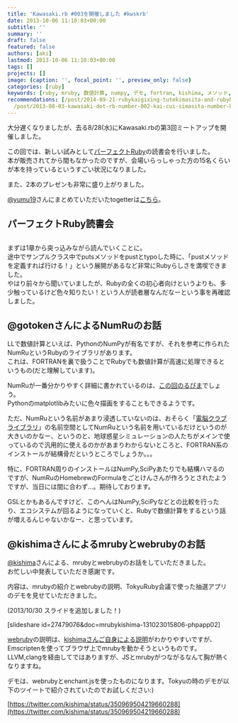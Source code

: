 ```yaml
---
title: 'Kawasaki.rb #003を開催しました #kwskrb'
date: 2013-10-06 11:10:03+00:00
subtitle: ''
summary: ''
draft: false
featured: false
authors: [aki]
lastmod: 2013-10-06 11:10:03+00:00
tags: []
projects: []
image: {caption: '', focal_point: '', preview_only: false}
categories: [ruby]
keywords: [ruby, mruby, 数値計算, numpy, デモ, fortran, kishima, メソッド, scipy, js]
recommendations: [/post/2014-09-21-rubykaigixing-tutekimasita-and-rubyhirobade-shen-nai-chuan-rubyhui-yi-01-gao-zhi-ltsitekimasita-number-rubykaigi-number-rubyhiroba-number-kana01/,
  /post/2013-08-03-kawasaki-dot-rb-number-002-kai-cui-simasita-number-kwskrb/, /post/2016-08-23-chuan-qi-rubyhui-yi-01wokai-cui-simasita-number-kwsk01/]
---
```

大分遅くなりましたが、去る8/28(水)にKawasaki.rbの第3回ミートアップを開催しました。

この回では、新しい試みとして[パーフェクトRuby](http://gihyo.jp/book/2013/978-4-7741-5879-2?ard=1381056613)の読書会を行いました。  
本が販売されてから間もなかったのですが、会場いらっしゃった方の15名くらいが本を持っているというすごい状況になりました。

また、2本のプレゼンも非常に盛り上がりました。

[@yumu19](https://twitter.com/yumu19)さんにまとめていただいたtogetterは[こちら](http://togetter.com/li/555597)。

## パーフェクトRuby読書会

## 
まずは1章から突っ込みながら読んでいくことに。  
途中でサンプルクラス中でputsメソッドをpustとtypoした時に、「pustメソッドを定義すれば行ける！」という展開があるなど非常にRubyらしさを満喫できました。  
やはり前々から聞いていましたが、Rubyの全くの初心者向けというよりも、多少触っているけど色々知りたい！という人が読者層なんだなーという事を再確認しました。
## 

## @gotokenさんによるNumRuのお話
LLで数値計算といえば、PythonのNumPyが有名ですが、それを参考に作られたNumRuというRubyのライブラリがあります。  
これは、FORTRANを裏で扱うことでRubyでも数値計算が高速に処理できるというもの(だと理解しています)。

NumRuが一番分かりやすく詳細に書かれているのは、[この回のるびま](http://magazine.rubyist.net/?0006-RLR)でしょう。  
Pythonのmatplotlibみたいに色々描画をすることもできるようです。

ただ、NumRuという名前があまり浸透していないのは、おそらく「[電脳クラブライブラリ](http://www.gfd-dennou.org/arch/dcl/)」の名前空間としてNumRuという名前を用いているだけというのが大きいのかなー、というのと、地球惑星シミュレーションの人たちがメインで使っているので汎用的に使えるのかがあまりわからないところと、FORTRAN系のインストールが結構骨だというところでしょうか。。。

特に、FORTRAN周りのインストールはNumPy,SciPyあたりでも結構ハマるのですが、NumRuのHomebrewのFormulaをごとけんさんが作ろうとされたようですが、当日には間に合わず...。期待しております。

GSLとかもあるんですけど、このへんはNumPy,SciPyなどとの比較を行ったり、エコシステムが回るようになっていくと、Rubyで数値計算をするという話が増えるんじゃないかなー、と思っています。

## @kishimaさんによるmrubyとwebrubyのお話
[@kishima](https://twitter.com/kishima)さんによる、mrubyとwebrubyのお話をしていただきました。  
お忙しい中発表していただき感謝です。

内容は、mrubyの紹介とwebrubyの説明、TokyuRuby会議で使った抽選アプリのデモを見せていただきました。

(2013/10/30 スライドを追加しました！)

[slideshare id=27479076&doc=mrubykishima-131023015806-phpapp02]

[webruby](https://github.com/xxuejie/webruby)の説明は、[kishimaさんご自身による説明](http://d.hatena.ne.jp/machaut/20130624/1372089582)がわかりやすいですが、Emscriptenを使ってブラウザ上でmrubyを動かそうというものです。  
LLVM,clangを経由してではありますが、JSとmrubyがつながるなんて胸が熱くなりますね。

デモは、webrubyとenchant.jsを使ったものになります。Tokyuの時のデモが以下のツイートで紹介されていたのでお試しください:)

[https://twitter.com/kishima/status/350969504219660288](https://twitter.com/kishima/status/350969504219660288)


